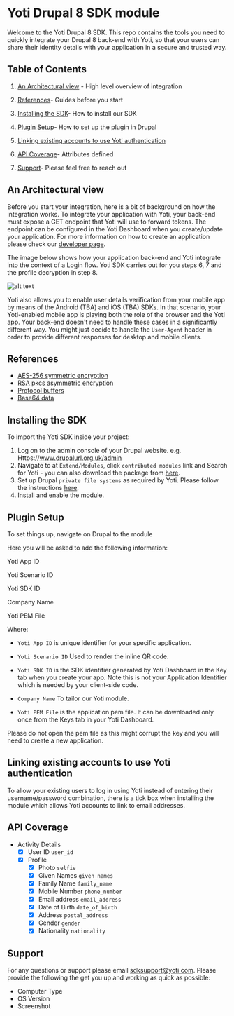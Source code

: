 # Yoti Drupal 8 SDK module #

Welcome to the Yoti Drupal 8 SDK. This repo contains the tools you need to quickly integrate your Drupal 8 back-end with Yoti, so that your users can share their identity details with your application in a secure and trusted way.    

## Table of Contents

1) [An Architectural view](#an-architectural-view) -
High level overview of integration

2) [References](#references)-
Guides before you start

3) [Installing the SDK](#installing-the-sdk)-
How to install our SDK

4) [Plugin Setup](#plugin-setup)-
How to set up the plugin in Drupal

5) [Linking existing accounts to use Yoti authentication](#linking-existing-accounts-to-use-yoti-authentication)

6) [API Coverage](#api-coverage)-
Attributes defined

7) [Support](#support)-
Please feel free to reach out

## An Architectural view

Before you start your integration, here is a bit of background on how the integration works. To integrate your application with Yoti, your back-end must expose a GET endpoint that Yoti will use to forward tokens.
The endpoint can be configured in the Yoti Dashboard when you create/update your application. For more information on how to create an application please check our [developer page](https://www.yoti.com/developers/documentation/#login-button-setup).

The image below shows how your application back-end and Yoti integrate into the context of a Login flow.
Yoti SDK carries out for you steps 6, 7 and the profile decryption in step 8.

![alt text](https://github.com/getyoti/node/raw/master/login_flow.png "Login flow")


Yoti also allows you to enable user details verification from your mobile app by means of the Android (TBA) and iOS (TBA) SDKs. In that scenario, your Yoti-enabled mobile app is playing both the role of the browser and the Yoti app. Your back-end doesn't need to handle these cases in a significantly different way. You might just decide to handle the `User-Agent` header in order to provide different responses for desktop and mobile clients.

## References

* [AES-256 symmetric encryption][]
* [RSA pkcs asymmetric encryption][]
* [Protocol buffers][]
* [Base64 data][]

[AES-256 symmetric encryption]:   https://en.wikipedia.org/wiki/Advanced_Encryption_Standard
[RSA pkcs asymmetric encryption]: https://en.wikipedia.org/wiki/RSA_(cryptosystem)
[Protocol buffers]:               https://en.wikipedia.org/wiki/Protocol_Buffers
[Base64 data]:                    https://en.wikipedia.org/wiki/Base64

## Installing the SDK

To import the Yoti SDK inside your project:

1) Log on to the admin console of your Drupal website. e.g. Https://www.drupalurl.org.uk/admin
2) Navigate to at `Extend/Modules`, click `contributed modules` link and Search for Yoti - you can also download the package from [here](https://www.drupal.org/project/yoti).
3) Set up Drupal `private file systems` as required by Yoti. Please follow the instructions [here](https://www.drupal.org/docs/8/core/modules/file/overview#private-file-system).
4) Install and enable the module.

## Plugin Setup

To set things up, navigate on Drupal to the module

Here you will be asked to add the following information:
 
Yoti App ID

Yoti Scenario ID

Yoti SDK ID

Company Name

Yoti PEM File

Where:
- `Yoti App ID` is unique identifier for your specific application.

- `Yoti Scenario ID` Used to render the inline QR code.

- `Yoti SDK ID` is the SDK identifier generated by Yoti Dashboard in the Key tab when you create your app. Note this is not your Application Identifier which is needed by your client-side code.

- `Company Name` To tailor our Yoti module.

- `Yoti PEM File` is the application pem file. It can be downloaded only once from the Keys tab in your Yoti Dashboard.

Please do not open the pem file as this might corrupt the key and you will need to create a new application.

 ## Linking existing accounts to use Yoti authentication

To allow your existing users to log in using Yoti instead of entering their username/password combination, there is a tick box when installing the module which allows Yoti accounts to link to email addresses.

## API Coverage

* Activity Details
    * [X] User ID `user_id`
    * [X] Profile
        * [X] Photo `selfie`
        * [X] Given Names `given_names`
        * [X] Family Name `family_name`
        * [X] Mobile Number `phone_number`
        * [X] Email address `email_address`
        * [X] Date of Birth `date_of_birth`
        * [X] Address `postal_address`
        * [X] Gender `gender`
        * [X] Nationality `nationality`

## Support

For any questions or support please email [sdksupport@yoti.com](mailto:sdksupport@yoti.com).
Please provide the following the get you up and working as quick as possible:

- Computer Type
- OS Version
- Screenshot
